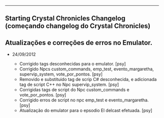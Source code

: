------------------------------------------------------------------------------------------------------------------------------------------
Starting Crystal Chronicles Changelog (começando changelog do Crystal Chronicles)
------------------------------------------------------------------------------------------------------------------------------------------
Atualizações e correções de erros no Emulator.
------------------------------------------------------------------------------------------------------------------------------------------

- 24/09/2012

     * Corrigido tags desconhecidas para o emulator. [psy]
     * Corrigido Npcs custom_commands, emp_test, evento_margaretha, supervip_system, vote_por_pontos. [psy]
     * Removido e substituido tag de scrip C# desconhecida, e   adicionada tag de script C++ no Npc supervip_system. [psy]
     * Corrigidas tags de script do Npc custom_commands e vote_por_pontos. [psy]
     * Corrigido erros de script no npc emp_test e evento_margaretha. [psy]
     * Atualização do emulator para o epsodio El delcast efetuada. [psy]